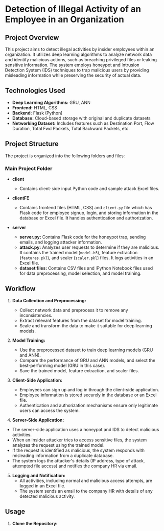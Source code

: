 # Detection of Illegal Activity of an Employee in an Organization

## Project Overview
This project aims to detect illegal activities by insider employees within an organization. It utilizes deep learning algorithms to analyze network data and identify malicious actions, such as breaching privileged files or leaking sensitive information. The system employs honeypot and Intrusion Detection System (IDS) techniques to trap malicious users by providing misleading information while preserving the security of actual data.

## Technologies Used
- **Deep Learning Algorithms:** GRU, ANN
- **Frontend:** HTML, CSS
- **Backend:** Flask (Python)
- **Database:** Cloud-based storage with original and duplicate datasets
- **Networking Dataset:** Includes features such as Destination Port, Flow Duration, Total Fwd Packets, Total Backward Packets, etc.

## Project Structure
The project is organized into the following folders and files:

### Main Project Folder
- **client**
  - Contains client-side input Python code and sample attack Excel files.

- **clientFE**
  - Contains frontend files (HTML, CSS) and `client.py` file which has Flask code for employee signup, login, and storing information in the database or Excel file. It handles authentication and authorization.

- **server**
  - **server.py:** Contains Flask code for the honeypot trap, sending emails, and logging attacker information.
  - **attack.py:** Analyzes user requests to determine if they are malicious. It contains the trained model (`model.h5`), feature extraction (`features.pkl`), and scaler (`scaler.pkl`) files. It logs activities in an Excel file.
  - **dataset files:** Contains CSV files and IPython Notebook files used for data preprocessing, model selection, and model training.

## Workflow
1. **Data Collection and Preprocessing:**
   - Collect network data and preprocess it to remove any inconsistencies.
   - Extract relevant features from the dataset for model training.
   - Scale and transform the data to make it suitable for deep learning models.

2. **Model Training:**
   - Use the preprocessed dataset to train deep learning models (GRU and ANN).
   - Compare the performance of GRU and ANN models, and select the best-performing model (GRU in this case).
   - Save the trained model, feature extraction, and scaler files.

3. **Client-Side Application:**
   - Employees can sign up and log in through the client-side application.
   - Employee information is stored securely in the database or an Excel file.
   - Authentication and authorization mechanisms ensure only legitimate users can access the system.

4.  **Server-Side Application:**
   - The server-side application uses a honeypot and IDS to detect malicious activities.
   - When an insider attacker tries to access sensitive files, the system analyzes the request using the trained model.
   - If the request is identified as malicious, the system responds with misleading information from a duplicate database.
   - The system logs the attacker's details (IP address, type of attack, attempted file access) and notifies the company HR via email.

5. **Logging and Notification:**
   - All activities, including normal and malicious access attempts, are logged in an Excel file.
   - The system sends an email to the company HR with details of any detected malicious activity.

## Usage
1. **Clone the Repository:**

